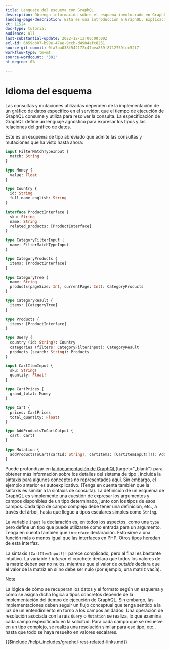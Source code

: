 ```yaml
---
title: Lenguaje del esquema con GraphQL
description: Obtenga información sobre el esquema involucrado en GraphQL. Lea una descripción del esquema, junto con algunos patrones interesantes y maneras de leerlo.
landing-page-description: Esta es una introducción a GraphQL. Explicación del esquema y cómo interpretar algunos de los elementos
kt: 11524
doc-type: tutorial
audience: all
last-substantial-update: 2022-12-13T00:00:00Z
exl-id: 6b59db07-b99e-47ae-9ccb-d4904afc8251
source-git-commit: 0fa7ba038f542172c47bea859f8712759fcc52f7
workflow-type: tm+mt
source-wordcount: '381'
ht-degree: 0%

---
```


# Idioma del esquema

Las consultas y mutaciones utilizadas dependen de la implementación de un gráfico de datos específico en el servidor, que el tiempo de ejecución de GraphQL consume y utiliza para resolver la consulta. La especificación de GraphQL define un lenguaje agnóstico para expresar los tipos y las relaciones del gráfico de datos.

Este es un esquema de tipo abreviado que admite las consultas y mutaciones que ha visto hasta ahora:

```graphql
input FilterMatchTypeInput {
  match: String
}

type Money {
  value: Float
}

type Country {
  id: String
  full_name_english: String
}

interface ProductInterface {
  sku: String
  name: String
  related_products: [ProductInterface]
}

type CategoryFilterInput {
  name: FilterMatchTypeInput
}

type CategoryProducts {
  items: [ProductInterface]
}

type CategoryTree {
  name: String
  products(pageSize: Int, currentPage: Int): CategoryProducts
}

type CategoryResult {
  items: [CategoryTree]
}

type Products {
  items: [ProductInterface]
}

type Query {
  country (id: String): Country
  categories (filters: CategoryFilterInput): CategoryResult
  products (search: String): Products
}

input CartItemInput {
  sku: String!
  quantity: Float!
}

type CartPrices {
  grand_total: Money
}

type Cart {
  prices: CartPrices
  total_quantity: Float!
}

type AddProductsToCartOutput {
  cart: Cart!
}

type Mutation {
  addProductsToCart(cartId: String!, cartItems: [CartItemInput!]!): AddProductsToCartOutput
}
```

Puede profundizar en [la documentación de GraphQL](https://graphql.org/learn/schema/){target="_blank"} para obtener más información sobre los detalles del sistema de tipo , incluida la sintaxis para algunos conceptos no representados aquí. Sin embargo, el ejemplo anterior es autoexplicativo. (Tenga en cuenta también que la sintaxis es similar a la sintaxis de consulta). La definición de un esquema de GraphQL es simplemente una cuestión de expresar los argumentos y campos disponibles de un tipo determinado, junto con los tipos de esos campos. Cada tipo de campo complejo debe tener una definición, etc., a través del árbol, hasta que llegue a tipos escalares simples como `String`.

La variable `input` la declaración es, en todos los aspectos, como una `type` pero define un tipo que puede utilizarse como entrada para un argumento. Tenga en cuenta también que `interface` declaración. Esto sirve a una función más o menos igual que las interfaces en PHP. Otros tipos heredan de esta interfaz.

La sintaxis `[CartItemInput!]!` parece complicado, pero al final es bastante intuitivo. La variable `!` _interior_ el corchete declara que todos los valores de la matriz deben ser no nulos, mientras que el valor de _outside_ declara que el valor de la matriz en sí no debe ser nulo (por ejemplo, una matriz vacía).

>[!NOTE]
>
>La lógica de cómo se recuperan los datos y el formato según un esquema y cómo se asigna dicha lógica a tipos concretos depende de la implementación del tiempo de ejecución de GraphQL. Sin embargo, las implementaciones deben seguir un flujo conceptual que tenga sentido a la luz de un entendimiento en torno a los campos anidados: Una operación de resolución asociada con la raíz `Query` o `Mutation` se realiza, lo que examina cada campo especificado en la solicitud. Para cada campo que se resuelve en un tipo complejo, se realiza una resolución similar para ese tipo, etc., hasta que todo se haya resuelto en valores escalares.

{{$include /help/_includes/graphql-rest-related-links.md}}
